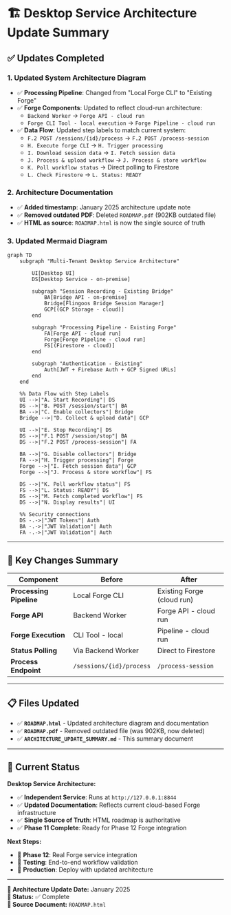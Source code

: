 # 🏗️ **Desktop Service Architecture Update Summary**

## ✅ **Updates Completed**

### **1. Updated System Architecture Diagram**
- ✅ **Processing Pipeline**: Changed from "Local Forge CLI" to "Existing Forge"
- ✅ **Forge Components**: Updated to reflect cloud-run architecture:
  - `Backend Worker` → `Forge API - cloud run`
  - `Forge CLI Tool - local execution` → `Forge Pipeline - cloud run`
- ✅ **Data Flow**: Updated step labels to match current system:
  - `F.2 POST /sessions/{id}/process` → `F.2 POST /process-session`
  - `H. Execute forge CLI` → `H. Trigger processing`
  - `I. Download session data` → `I. Fetch session data`
  - `J. Process & upload workflow` → `J. Process & store workflow`
  - `K. Poll workflow status` → Direct polling to Firestore
  - `L. Check Firestore` → `L. Status: READY`

### **2. Architecture Documentation**
- ✅ **Added timestamp**: January 2025 architecture update note
- ✅ **Removed outdated PDF**: Deleted `ROADMAP.pdf` (902KB outdated file)
- ✅ **HTML as source**: `ROADMAP.html` is now the single source of truth

### **3. Updated Mermaid Diagram**
```mermaid
graph TD
    subgraph "Multi-Tenant Desktop Service Architecture"
        
        UI[Desktop UI] 
        DS[Desktop Service - on-premise]
        
        subgraph "Session Recording - Existing Bridge"
            BA[Bridge API - on-premise]
            Bridge[Flingoos Bridge Session Manager]
            GCP[(GCP Storage - cloud)]
        end
        
        subgraph "Processing Pipeline - Existing Forge"
            FA[Forge API - cloud run]
            Forge[Forge Pipeline - cloud run]
            FS[(Firestore - cloud)]
        end
        
        subgraph "Authentication - Existing"
            Auth[JWT + Firebase Auth + GCP Signed URLs]
        end
    end
    
    %% Data Flow with Step Labels
    UI -->|"A. Start Recording"| DS
    DS -->|"B. POST /session/start"| BA
    BA -->|"C. Enable collectors"| Bridge
    Bridge -->|"D. Collect & upload data"| GCP
    
    UI -->|"E. Stop Recording"| DS
    DS -->|"F.1 POST /session/stop"| BA
    DS -->|"F.2 POST /process-session"| FA
    
    BA -->|"G. Disable collectors"| Bridge
    FA -->|"H. Trigger processing"| Forge
    Forge -->|"I. Fetch session data"| GCP
    Forge -->|"J. Process & store workflow"| FS
    
    DS -->|"K. Poll workflow status"| FS
    FS -->|"L. Status: READY"| DS
    DS -->|"M. Fetch completed workflow"| FS
    DS -->|"N. Display results"| UI
    
    %% Security connections
    DS -.->|"JWT Tokens"| Auth
    BA -.->|"JWT Validation"| Auth
    FA -.->|"JWT Validation"| Auth
```

---

## 🎯 **Key Changes Summary**

| Component | Before | After |
|-----------|--------|-------|
| **Processing Pipeline** | Local Forge CLI | Existing Forge (cloud run) |
| **Forge API** | Backend Worker | Forge API - cloud run |
| **Forge Execution** | CLI Tool - local | Pipeline - cloud run |
| **Status Polling** | Via Backend Worker | Direct to Firestore |
| **Process Endpoint** | `/sessions/{id}/process` | `/process-session` |

---

## 📋 **Files Updated**

- ✅ **`ROADMAP.html`** - Updated architecture diagram and documentation
- ✅ **`ROADMAP.pdf`** - Removed outdated file (was 902KB, now deleted)
- ✅ **`ARCHITECTURE_UPDATE_SUMMARY.md`** - This summary document

---

## 🔄 **Current Status**

**Desktop Service Architecture:**
- ✅ **Independent Service**: Runs at `http://127.0.0.1:8844`
- ✅ **Updated Documentation**: Reflects current cloud-based Forge infrastructure
- ✅ **Single Source of Truth**: HTML roadmap is authoritative
- ✅ **Phase 11 Complete**: Ready for Phase 12 Forge integration

**Next Steps:**
- 🔄 **Phase 12**: Real Forge service integration
- 🔄 **Testing**: End-to-end workflow validation
- 🔄 **Production**: Deploy with updated architecture

---

**📅 Architecture Update Date:** January 2025  
**🎯 Status:** ✅ Complete  
**📄 Source Document:** `ROADMAP.html`
